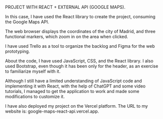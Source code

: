 PROJECT WITH REACT + EXTERNAL API (GOOGLE MAPS).

In this case, I have used the React library to create the project, consuming the Google Maps API.

The web browser displays the coordinates of the city of Madrid, and three functional markers, which zoom in on the area when clicked.

I have used Trello as a tool to organize the backlog and Figma for the web prototyping.

About the code, I have used JavaScript, CSS, and the React library. I also used Bootstrap, even though it has been only for the header, as an exercise to familiarize myself with it.

Although I still have a limited understanding of JavaScript code and implementing it with React, with the help of ChatGPT and some video tutorials, I managed to get the application to work and made some modifications to customize it.

I have also deployed my project on the Vercel platform. The URL to my website is: google-maps-react-api.vercel.app.


